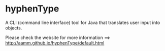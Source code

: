 hyphenType
==========

A CLI (command line interface) tool for Java that translates user input into objects.

Please check the website for more information ==> http://aamm.github.io/hyphenType/default.html
